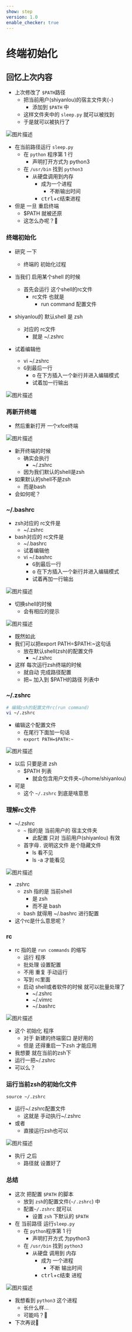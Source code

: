 ```yaml
---
show: step
version: 1.0
enable_checker: true
---
```


# 终端初始化

## 回忆上次内容

- 上次修改了 `$PATH`路径
    - 把当前用户(shiyanlou)的宿主文件夹(`~`) 
    	- 添加到 `$PATH` 中
    - 这样文件夹中的 `sleep.py` 就可以被找到
    - 于是就可以被执行了

![图片描述](https://doc.shiyanlou.com/courses/uid1190679-20221009-1665299270427)

- 在当前路径运行 `sleep.py`
  - 在 `python` 程序第 1 行
	- 声明打开方式为 python3
  - 在 `/usr/bin` 找到 `python3`  
	- 从硬盘调用到内存
	  - 成为一个进程
		- 不断输出时间
	  - <kbd>ctrl</kbd>+<kbd>c</kbd>结束进程
- 但是 一旦 重启终端
	- $PATH 就被还原
	- 这怎么办呢？🤔

### 终端初始化

- 研究 一下
	- 终端的 初始化过程

- 当我们 启用某个shell 的时候	
	- 首先会运行 这个shell的rc文件
		- rc文件 也就是 
			- run command 配置文件
- shiyanlou的 默认shell 是 zsh
	- 对应的 rc文件 
		- 就是 ~/.zshrc
- 试着编辑他
	- vi ~/.zshrc
	- <kbd>G</kbd>到最后一行
		- <kbd>o</kbd> 在下方插入一个新行并进入编辑模式
		- 试着加一行输出

![图片描述](https://doc.shiyanlou.com/courses/uid1190679-20220315-1647346246251)

### 再新开终端

- 然后重新打开 一个xfce终端

![图片描述](https://doc.shiyanlou.com/courses/uid1190679-20220310-1646914501998)

- 新开终端的时候
	- 确实会执行
		- ~/.zshrc
	- 因为我们默认的shell是zsh
- 如果默认的shell不是zsh
	- 而是bash
- 会如何呢？

### ~/.bashrc

- zsh对应的 rc文件是
	- ~/.zshrc
- bash对应的 rc文件是
	- ~/.bashrc
	- 试着编辑他
	- vi ~/.bashrc
		- <kbd>G</kbd>到最后一行
		- <kbd>o</kbd> 在下方插入一个新行并进入编辑模式
		- 试着再加一行输出

![图片描述](https://doc.shiyanlou.com/courses/uid1190679-20220313-1647175420184)

- 切换shell的时候
	- 会有相应的提示

![图片描述](https://doc.shiyanlou.com/courses/uid1190679-20220310-1646914662083)

- 既然如此
- 我们可以把export PATH=$PATH:~这句话 
	- 放在默认shell(zsh)的配置文件
		- ~/.zshrc
- 这样 每次运行zsh终端的时候
	- 就自动 完成路径配置
	- 把~ 加入到 $PATH的路径 列表中

### ~/.zshrc

```bash
# 编辑zsh的配置文件rc(run command)
vi ~/.zshrc
```

- 编辑这个配置文件
	- 在尾行下面加一句话
	- `export PATH=$PATH:~`

![图片描述](https://doc.shiyanlou.com/courses/uid1190679-20220313-1647175309737)

- 以后 只要是进 zsh
	- $PATH 列表
		- 就会包含用户文件夹~(/home/shiyanlou)
- 可是
	- 这个 `~/.zshrc` 到底是啥意思

### 理解rc文件

- ~/.zshrc
  - `~` 指的是 当前用户的 宿主文件夹
    - 此配置 只对 当前用户(shiyanlou) 有效
  - 首字母`.` 说明这文件 是个隐藏文件
    - ls 看不见
    - ls -a 才能看见

![图片描述](https://doc.shiyanlou.com/courses/uid1190679-20220318-1647611406002)

- .zshrc
	- zsh 指的是 当前shell 
		- 是 zsh
    	- 而不是 bash
    - bash 就得用 ~/.bashrc 进行配置
- 这个rc是什么意思呢？

### rc

- rc 指的是 `run commands` 的缩写
    - 运行 程序
    - 批处理 设置配置
    - 不用 重复 手动运行
    - 写到 rc里面
    - 启动 shell或者软件的时候 就可以批量处理了
      - ~/.zshrc
      - ~/.vimrc
      - ~/.bashrc

![图片描述](https://doc.shiyanlou.com/courses/uid1190679-20210812-1628740962094)

- 这个 初始化 程序 
	- 对于 新建的终端窗口 是好用的
	- 但是 还得重启一下zsh 才能应用
- 我想要 就在当前的zsh下
-	 运行一把~/.zshrc
- 可以么？

### 运行当前zsh的初始化文件

```
source ~/.zshrc
```

- 运行~/.zshrc配置文件
	- 这就是 手动执行~/.zshrc
- 或者
	- 直接运行zsh也可以

![图片描述](https://doc.shiyanlou.com/courses/uid1190679-20220318-1647611729922)

- 执行 之后
	- 路径就 设置好了

### 总结

- 这次 把配置 `$PATH` 的脚本
   - 放到 `zsh`的配置文件(`~/.zshrc`) 中
   - 配置`~/.zshrc` 就可以
		- 设置 `zsh` 下默认的 `$PATH`
- 在 当前路径 运行`sleep.py`
  - 在 `python`程序第 1 行
	- 声明打开方式 为python3
  - 在 `/usr/bin` 找到 `python3`  
	- 从硬盘 调用到 内存
	  - 成为 一个进程
		- 不断 输出时间
	  - <kbd>ctrl</kbd>+<kbd>c</kbd>结束 进程

![图片描述](https://doc.shiyanlou.com/courses/uid1190679-20221009-1665299270427)

- 我想看到 `python3` 这个进程
	- 长什么样...
	- 可能吗？🤔
- 下次再说👋